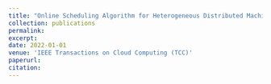 ```yaml
---
title: "Online Scheduling Algorithm for Heterogeneous Distributed Machine Learning Jobs"
collection: publications
permalink: 
excerpt: 
date: 2022-01-01
venue: 'IEEE Transactions on Cloud Computing (TCC)'
paperurl:
citation:
---
```

